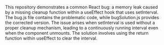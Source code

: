 This repository demonstrates a common React bug: a memory leak caused by a missing cleanup function within a useEffect hook that uses setInterval.  The bug.js file contains the problematic code, while bugSolution.js provides the corrected version.  The issue arises when setInterval is used without a proper cleanup mechanism, leading to a continuously running interval even when the component unmounts. The solution involves using the return function within useEffect to clear the interval.